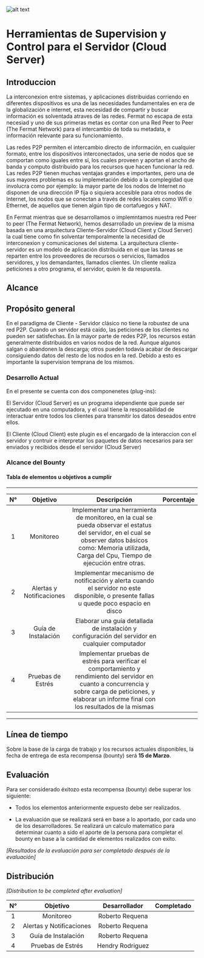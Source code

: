 ![alt text](https://github.com/bitDubai/media-kit/blob/master/MediaKit/Fermat%20Branding/Fermat%20Logotype/Fermat_Logo_3D.png "Fermat Logo")

# Herramientas de Supervision y Control para el Servidor (Cloud Server)

## Introduccion

La interconexion entre sistemas, y aplicaciones distribuidas corriendo en diferentes dispositivos es una de las necesidades fundamentales en era de la globalización e internet, esta necesidad de compartir y buscar información es solventada atraves de las redes. Fermat no escapa de esta necesiad y uno de sus primeras metas es contar con una Red Peer to Peer (The Fermat Network) para el intercambio de toda su metadata, e información relevante para su funcionamiento.

Las redes P2P permiten el intercambio directo de información, en cualquier formato, entre los dispositivos interconectados, una serie de nodos que se comportan como iguales entre sí, los cuales proveen y aportan el ancho de banda y computo distribuido para los recursos que hacen funcionar la red. Las redes P2P tienen muchas ventajas grandes e importantes, pero una de sus mayores problemas es su implemetación debido a la complegidad que involucra como por ejemplo: la mayor parte de los nodos de Internet no disponen de una dirección IP fija o siquiera accesible para otros nodos de Internet,  los nodos que se conectan a través de redes locales como Wifi o Ethernet, de aquellos que tienen algún tipo de cortafuegos y NAT. 

En Fermat mientras que se desarrollamos o implemntamos nuestra red Peer to peer (The Fermat Network), hemos desarrollado un preview de la misma basada en una arquitectura Cliente-Servidor (Cloud Client y Cloud Server) la cual tiene como fin solventar temporalmente la necesidad de interconexion y comunicaciones del sistema. La arquitectura cliente-servidor es un modelo de aplicación distribuida en el que las tareas se reparten entre los proveedores de recursos o servicios, llamados servidores, y los demandantes, llamados clientes. Un cliente realiza peticiones a otro programa, el servidor, quien le da respuesta.

## Alcance

## Propósito general

En el paradigma de Cliente - Servidor clásico no tiene la robustez de una red P2P. Cuando un servidor está caído, las peticiones de los clientes no pueden ser satisfechas. En la mayor parte de redes P2P, los recursos están generalmente distribuidos en varios nodos de la red. Aunque algunos salgan o abandonen la descarga; otros pueden todavía acabar de descargar consiguiendo datos del resto de los nodos en la red. Debido a esto es importante la supervision temprana de los mismos.

### Desarrollo Actual

En el presente se cuenta con dos componenetes (plug-ins):

El Servidor (Cloud Server) es un programa idependiente que puede ser ejecutado en una computadora, y el cual tiene la resposabilidad de interactuar entre todos los clientes para transmitir los datos deseados entre ellos.

El Cliente (Cloud Client) este plugin es el encargado de la interaccion con el servidor y contruir e interpretar los paquetes de datos necesarios para ser enviados y recibidos desde el servidor (Cloud Server)

### Alcance del Bounty

#### Tabla de elementos u objetivos a cumplir



---
| N° | Objetivo | Descripción | Porcentaje |
|:--:|:--------:|:-----------:|:-------------:|
| 1 |Monitoreo	| Implementar una herramienta de monitoreo, en la cual se pueda observar el estatus del servidor, en el cual se observer datos básicos como: Memoria utilizada, Carga del Cpu, Tiempo de ejecución entre otras.|  |
| 2 | Alertas y Notificaciones | Implementar mecanismo de notificación y alerta  cuando el servidor no este disponible, o presente fallas u quede poco espacio en disco |  |
|3| Guía de Instalación | Elaborar una guía detallada de instalación y configuración del servidor en cualquier computador | |
|4| Pruebas de Estrés |	Implementar pruebas de estrés para verificar el comportamiento y rendimiento del servidor en cuanto a concurrencia y sobre carga de peticiones, y elaborar un informe final con los resultados de la mismas  |  |
---

## Línea de tiempo

Sobre la base de la carga de trabajo y los recursos actuales disponibles, la fecha de entrega de esta recompensa (bounty) será **15 de Marzo**.

## Evaluación

Para ser considerado éxitozo esta recompensa (bounty) debe superar los siguiente:

* Todos los elementos anteriormente expuesto debe ser realizados.

* La evaluación que se realizará será en base a lo aportado, por cada uno de los desarrolladores. Se realizará un calculo matematico para determinar cuanto a sido el aporte de la persona para completar el bounty en base a la cantidad de elementos realizados con exito.


*[Resultados de la evaluación para ser completado después de la evaluación]*

## Distribución

*[Distribution to be completed after evaluation]*

| N° | Objetivo  | Desarrollador | Completado |
|:--:|:---------:|:-------------:| :-------------:|
| 1  | Monitoreo | Roberto Requena ||
| 2  | Alertas y Notificaciones | Roberto Requena | |
| 3  | Guía de Instalación | Roberto Requena | |
| 4  | Pruebas de Estrés | Hendry Rodriguez | |
